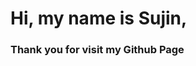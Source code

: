  <img src="https://sujinhhh.github.io/deploy/awesome.png" alt="" />

#  Hi, my name is Sujin,
### Thank you for visit my Github Page
